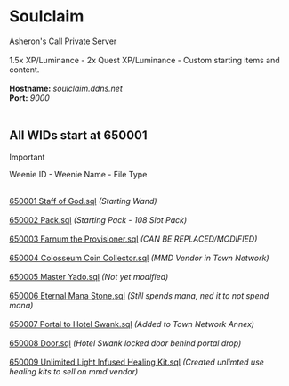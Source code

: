 # Soulclaim
Asheron's Call Private Server<BR><BR>
1.5x XP/Luminance - 2x Quest XP/Luminance - Custom starting items and content.<BR><BR>
**Hostname:** *soulclaim.ddns.net<BR>*
**Port:** *9000*<BR><BR>

## All WIDs start at 650001
> [!IMPORTANT]
> Weenie ID - Weenie Name - File Type<BR><BR>

[650001 Staff of God.sql](Weenies/650001%20Staff%20of%20God.sql)                          *(Starting Wand)<BR><BR>*
[650002 Pack.sql](Weenies/650002%20Pack.sql)                                  *(Starting Pack - 108 Slot Pack)<BR><BR>*
[650003 Farnum the Provisioner.sql](Weenies/650003%20Farnum%20the%20Provisioner.sql)               *(CAN BE REPLACED/MODIFIED)<BR><BR>*
[650004 Colosseum Coin Collector.sql](Weenies/650004%20Colosseum%20Coin%20Collector.sql)             *(MMD Vendor in Town Network)<BR><BR>*
[650005 Master Yado.sql](Weenies/650005%20Master%20Yado.sql)                          *(Not yet modified)<BR><BR>*
[650006 Eternal Mana Stone.sql](Weenies/650006%20Eternal%20Mana%20Stone.sql)                   *(Still spends mana, ned it to not spend mana)<BR><BR>*
[650007 Portal to Hotel Swank.sql](Weenies/650007%20Portal%20to%20Hotel%20Swank.sql)                *(Added to Town Network Annex)<BR><BR>*
[650008 Door.sql](Weenies/650008%20Door.sql)                                 *(Hotel Swank locked door behind portal drop)<BR><BR>*
[650009 Unlimited Light Infused Healing Kit.sql](Weenies/650009%20Unlimted%20Light%20Infused%20Healing%20Kit.sql)  *(Created unlimted use healing kits to sell on mmd vendor)<BR>*
